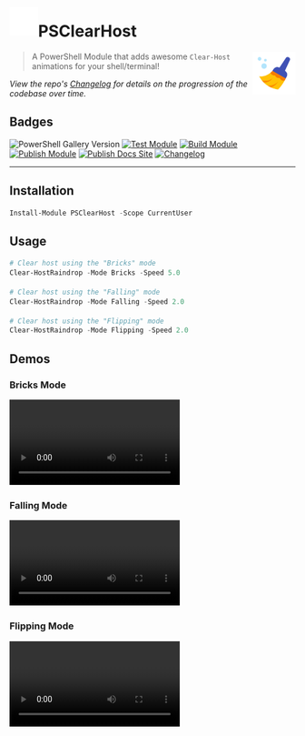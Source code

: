 <span><img src=".\Assets\img\powershell_500px.png" height="10%" width="10%" align=left /><h1>PSClearHost</h1><img src=".\Assets\logo.png" height="15%" width="15%" align=right /></span>

> A PowerShell Module that adds awesome `Clear-Host` animations for your shell/terminal!

*View the repo's [Changelog](CHANGELOG.md) for details on the progression of the codebase over time.*

## Badges

![PowerShell Gallery Version](https://img.shields.io/powershellgallery/v/PSEdgeKeywords?color=0092ff&label=PowerShell%20Gallery&logoColor=0092ff)
[![Test Module](https://github.com/jimbrig/PSClearHost/actions/workflows/test.yml/badge.svg)](https://github.com/jimbrig/PSClearHost/actions/workflows/test.yml)
[![Build Module](https://github.com/jimbrig/PSClearHost/actions/workflows/build.yml/badge.svg?branch=develop)](https://github.com/jimbrig/PSClearHost/actions/workflows/build.yml)
[![Publish Module](https://github.com/jimbrig/PSClearHost/actions/workflows/publish.yml/badge.svg)](https://github.com/jimbrig/PSClearHost/actions/workflows/publish.yml)
[![Publish Docs Site](https://github.com/jimbrig/PSClearHost/actions/workflows/mkdocs.yml/badge.svg)](https://github.com/jimbrig/PSClearHost/actions/workflows/mkdocs.yml)
[![Changelog](https://github.com/jimbrig/PSClearHost/actions/workflows/changelog.yml/badge.svg)](https://github.com/jimbrig/PSClearHost/actions/workflows/changelog.yml)


***

## Installation

```powershell
Install-Module PSClearHost -Scope CurrentUser
```

## Usage

```powershell
# Clear host using the "Bricks" mode
Clear-HostRaindrop -Mode Bricks -Speed 5.0

# Clear host using the "Falling" mode
Clear-HostRaindrop -Mode Falling -Speed 2.0

# Clear host using the "Flipping" mode
Clear-HostRaindrop -Mode Flipping -Speed 2.0
```

## Demos

### Bricks Mode

![](Assets/demo/Bricks-Demo.mp4)

### Falling Mode

![](Assets/demo/Falling-Demo.mp4)

### Flipping Mode

![](Assets/demo/Flipping-Demo.mp4)
